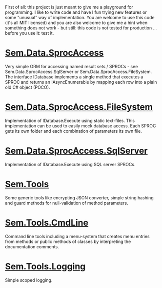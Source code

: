 First of all: this project is just meant to give me a playground for programming. I like to write code 
and have I fun trying new features or some "unusual" way of implementation. You are welcome to use this 
code (it's all MIT licensed) and you are also welcome to give me a hint when something does not work - 
but still: this code is not tested for production ... before you use it: test it.
# [Sem.Data.SprocAccess](Sem.Data.SprocAccess.md)
Very simple ORM for accessing named result sets / SPROCs - see Sem.Data.SprocAccess.SqlServer 
      or Sem.Data.SprocAccess.FileSystem. The interface IDatabase implements a single method that executes a 
      SPROC and returns an IAsyncEnumerable by mapping each row into a plain old C# object (POCO).
# [Sem.Data.SprocAccess.FileSystem](Sem.Data.SprocAccess.FileSystem.md)
Implementation of IDatabase.Execute using static text-files. This implementation can be used to easily 
      mock database access. Each SPROC gets its own folder and each combination of parameters its own file.
# [Sem.Data.SprocAccess.SqlServer](Sem.Data.SprocAccess.SqlServer.md)
Implementation of IDatabase.Execute using SQL server SPROCs.
# [Sem.Tools](Sem.Tools.md)
Some generic tools like encrypting JSON converter, simple string hashing and 
      guard methods for null-validation of method parameters.
# [Sem.Tools.CmdLine](Sem.Tools.CmdLine.md)
Command line tools including a menu-system that creates menu entries from 
      methods or public methods of classes by interpreting the documentation comments.
# [Sem.Tools.Logging](Sem.Tools.Logging.md)
Simple scoped logging.